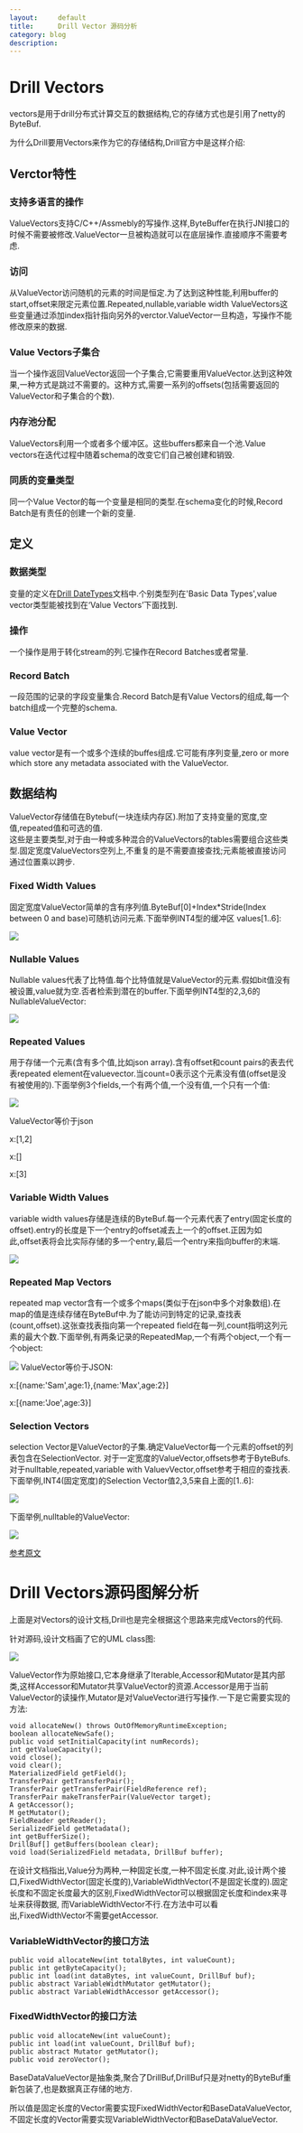 ```yaml
---
layout:     default
title:      Drill Vector 源码分析
category: blog
description: 
---
```

# Drill Vectors
vectors是用于drill分布式计算交互的数据结构,它的存储方式也是引用了netty的ByteBuf.

为什么Drill要用Vectors来作为它的存储结构,Drill官方中是这样介绍:

## Verctor特性

### 支持多语言的操作
ValueVectors支持C/C++/Assmebly的写操作.这样,ByteBuffer在执行JNI接口的时候不需要被修改.ValueVector一旦被构造就可以在底层操作.直接顺序不需要考虑.

### 访问
从ValueVector访问随机的元素的时间是恒定.为了达到这种性能,利用buffer的start,offset来限定元素位置.Repeated,nullable,variable width ValueVectors这些变量通过添加index指针指向另外的verctor.ValueVector一旦构造，写操作不能修改原来的数据.

### Value Vectors子集合
当一个操作返回ValueVector返回一个子集合,它需要重用ValueVector.达到这种效果,一种方式是跳过不需要的。这种方式,需要一系列的offsets(包括需要返回的ValueVector和子集合的个数).

### 内存池分配
ValueVectors利用一个或者多个缓冲区。这些buffers都来自一个池.Value vectors在迭代过程中随着schema的改变它们自己被创建和销毁.

### 同质的变量类型
同一个Value Vector的每一个变量是相同的类型.在schema变化的时候,Record Batch是有责任的创建一个新的变量.

## 定义

### 数据类型
变量的定义在[Drill DateTypes](https://docs.google.com/spreadsheet/ccc?key=0AvUC_YMxQ9UkdE5kbHpfMzE1YlBSSkx0a0NrRnh1cFE#gid=0)文档中.个别类型列在'Basic Data Types',value vector类型能被找到在‘Value Vectors’下面找到.

### 操作
一个操作是用于转化stream的列.它操作在Record Batches或者常量.

### Record Batch
一段范围的记录的字段变量集合.Record Batch是有Value Vectors的组成,每一个batch组成一个完整的schema.

### Value Vector
value vector是有一个或多个连续的buffes组成.它可能有序列变量,zero or more which store any metadata associated with the ValueVector.

## 数据结构
ValueVector存储值在Bytebuf(一块连续内存区).附加了支持变量的宽度,空值,repeated值和可选的值.  
这些是主要类型,对于由一种或多种混合的ValueVectors的tables需要组合这些类型.固定宽度ValueVectors空列上,不重复的是不需要直接查找;元素能被直接访问通过位置乘以跨步.

### Fixed Width Values
固定宽度ValueVector简单的含有序列值.ByteBuf[0]+Index*Stride(Index between 0 and base)可随机访问元素.下面举例INT4型的缓冲区 values[1..6]:



![](http://drill.apache.org/docs/img/value1.png)

### Nullable Values
Nullable values代表了比特值.每个比特值就是ValueVector的元素.假如bit值没有被设置,value就为空.否者检索到潜在的buffer.下面举例INT4型的2,3,6的NullableValueVector:



![](http://drill.apache.org/docs/img/value2.png)

### Repeated Values
用于存储一个元素(含有多个值,比如json array).含有offset和count pairs的表去代表repeated element在valuevector.当count=0表示这个元素没有值(offset是没有被使用的).下面举例3个fields,一个有两个值,一个没有值,一个只有一个值:


![](http://drill.apache.org/docs/img/value3.png)

ValueVector等价于json

x:[1,2]

x:[]

x:[3]

### Variable Width Values
variable width values存储是连续的ByteBuf.每一个元素代表了entry(固定长度的offset).entry的长度是下一个entry的offset减去上一个的offset.正因为如此,offset表将会比实际存储的多一个entry,最后一个entry来指向buffer的末端.


![](http://drill.apache.org/docs/img/value4.png)

### Repeated Map Vectors
repeated map vector含有一个或多个maps(类似于在json中多个对象数组).在map的值是连续存储在ByteBuf中.为了能访问到特定的记录,查找表(count,offset).这张查找表指向第一个repeated field在每一列,count指明这列元素的最大个数.下面举例,有两条记录的RepeatedMap,一个有两个object,一个有一个object:


![](http://drill.apache.org/docs/img/value5.png)
ValueVector等价于JSON:

x:[{name:'Sam',age:1},{name:'Max',age:2}]

x:[{name:'Joe',age:3}]


### Selection Vectors
selection Vector是ValueVector的子集.确定ValueVector每一个元素的offset的列表包含在SelectionVector. 对于一定宽度的ValueVector,offsets参考于ByteBufs.对于nulltable,repeated,variable with ValuevVector,offset参考于相应的查找表.下面举例,INT4(固定宽度)的Selection Vector值2,3,5来自上面的[1..6]:


![](http://drill.apache.org/docs/img/value6.png)

下面举例,nulltable的ValueVector:


![](http://drill.apache.org/docs/img/value7.png)


[参考原文](http://drill.apache.org/docs/value-vectors/)

# Drill Vectors源码图解分析
上面是对Vectors的设计文档,Drill也是完全根据这个思路来完成Vectors的代码.


针对源码,设计文档画了它的UML class图:


![](/images/vectorClass.jpg)

ValueVector作为原始接口,它本身继承了Iterable,Accessor和Mutator是其内部类,这样Accessor和Mutator共享ValueVector的资源.Accessor是用于当前ValueVector的读操作,Mutator是对ValueVector进行写操作.一下是它需要实现的方法:

    void allocateNew() throws OutOfMemoryRuntimeException;
    boolean allocateNewSafe();
    public void setInitialCapacity(int numRecords);
    int getValueCapacity();
    void close(); 
    void clear();
    MaterializedField getField();
    TransferPair getTransferPair();
    TransferPair getTransferPair(FieldReference ref);
    TransferPair makeTransferPair(ValueVector target);
    A getAccessor();
    M getMutator();
    FieldReader getReader();
    SerializedField getMetadata();
    int getBufferSize();
    DrillBuf[] getBuffers(boolean clear);
    void load(SerializedField metadata, DrillBuf buffer);
 在设计文档指出,Value分为两种,一种固定长度,一种不固定长度.对此,设计两个接口,FixedWidthVector(固定长度的),VariableWidthVector(不是固定长度的).固定长度和不固定长度最大的区别,FixedWidthVector可以根据固定长度和index来寻址来获得数据, 而VariableWidthVector不行.在方法中可以看出,FixedWidthVector不需要getAccessor.
### VariableWidthVector的接口方法
    public void allocateNew(int totalBytes, int valueCount);
    public int getByteCapacity();
    public int load(int dataBytes, int valueCount, DrillBuf buf);
    public abstract VariableWidthMutator getMutator();
    public abstract VariableWidthAccessor getAccessor();

### FixedWidthVector的接口方法
    public void allocateNew(int valueCount);
    public int load(int valueCount, DrillBuf buf);
    public abstract Mutator getMutator();
    public void zeroVector();
BaseDataValueVector是抽象类,聚合了DrillBuf,DrillBuf只是对netty的ByteBuf重新包装了,也是数据真正存储的地方.


所以值是固定长度的Vector需要实现FixedWidthVector和BaseDataValueVector,不固定长度的Vector需要实现VariableWidthVector和BaseDataValueVector.













